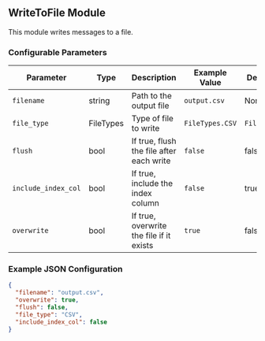<!--
SPDX-FileCopyrightText: Copyright (c) 2022-2023, NVIDIA CORPORATION & AFFILIATES. All rights reserved.
SPDX-License-Identifier: Apache-2.0

Licensed under the Apache License, Version 2.0 (the "License");
you may not use this file except in compliance with the License.
You may obtain a copy of the License at

http://www.apache.org/licenses/LICENSE-2.0

Unless required by applicable law or agreed to in writing, software
distributed under the License is distributed on an "AS IS" BASIS,
WITHOUT WARRANTIES OR CONDITIONS OF ANY KIND, either express or implied.
See the License for the specific language governing permissions and
limitations under the License.
-->

## WriteToFile Module

This module writes messages to a file.

### Configurable Parameters

| Parameter           | Type      | Description                              | Example Value   | Default Value    |
|---------------------|-----------|------------------------------------------|-----------------|------------------|
| `filename`          | string    | Path to the output file                  | `output.csv`    | None             |
| `file_type`         | FileTypes | Type of file to write                    | `FileTypes.CSV` | `FileTypes.Auto` |
| `flush`             | bool      | If true, flush the file after each write | `false`         | false            |
| `include_index_col` | bool      | If true, include the index column        | `false`         | true             |
| `overwrite`         | bool      | If true, overwrite the file if it exists | `true`          | false            |

### Example JSON Configuration

```json
{
  "filename": "output.csv",
  "overwrite": true,
  "flush": false,
  "file_type": "CSV",
  "include_index_col": false
}